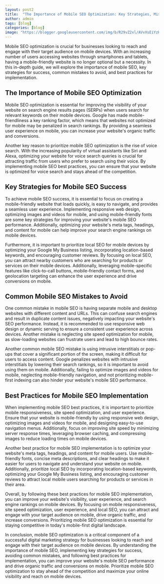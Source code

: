 ```yaml
---
layout: post2
title:  "The Importance of Mobile SEO Optimization: Key Strategies, Mistakes to Avoid, and Best Practices"
author: admin
tags: [blog]
categories: [blog]
image: "https://blogger.googleusercontent.com/img/b/R29vZ2xl/AVvXsEiYzHLhCbxqOmHvk0NkdgAWsHfhD-8D2BYAwzewYEC0KCfuAHCk3VQuK2k8WftdEKqYMByiRz_mCya8kQB_uiIozEWWx8pn7qkPnPEPGI9z0KzDsDqY09wuDB55mO4Oz8mMHAO6-CdSPvKVuU1h8QX_0MNgF3vevRL2R8Z-ZyrfYxPQ2nVv83f2-58B355x/s1600/20240421_085303.png"
---
```




<p>Mobile SEO optimization is crucial for businesses looking to reach and engage with their target audience on mobile devices. With an increasing number of users accessing websites through smartphones and tablets, having a mobile-friendly website is no longer optional but a necessity. In this in-depth guide, we will explore the importance of mobile SEO, key strategies for success, common mistakes to avoid, and best practices for implementation.</p>
<h2>The Importance of Mobile SEO Optimization</h2>
<p>Mobile SEO optimization is essential for improving the visibility of your website on search engine results pages (SERPs) when users search for relevant keywords on their mobile devices. Google has made mobile-friendliness a key ranking factor, which means that websites not optimized for mobile may be penalized in search rankings. By providing a seamless user experience on mobile, you can increase your website's organic traffic and conversions.</p>
<p>Another key reason to prioritize mobile SEO optimization is the rise of voice search. With the increasing popularity of virtual assistants like Siri and Alexa, optimizing your website for voice search queries is crucial for attracting traffic from users who prefer to search using their voice. By implementing mobile SEO best practices, you can ensure that your website is optimized for voice search and stays ahead of the competition.</p>
<h2>Key Strategies for Mobile SEO Success</h2>
<p>To achieve mobile SEO success, it is essential to focus on creating a mobile-friendly website that loads quickly, is easy to navigate, and provides a seamless user experience. Implementing responsive web design, optimizing images and videos for mobile, and using mobile-friendly fonts are some key strategies for improving your website's mobile SEO performance. Additionally, optimizing your website's meta tags, headings, and content for mobile can help improve your search engine rankings on mobile devices.</p>
<p>Furthermore, it is important to prioritize local SEO for mobile devices by optimizing your Google My Business listing, incorporating location-based keywords, and encouraging customer reviews. By focusing on local SEO, you can attract nearby customers who are searching for products or services on their mobile devices. Additionally, leveraging mobile-specific features like click-to-call buttons, mobile-friendly contact forms, and geolocation targeting can enhance the user experience and drive conversions on mobile.</p>
<h2>Common Mobile SEO Mistakes to Avoid</h2>
<p>One common mistake in mobile SEO is having separate mobile and desktop websites with different content and URLs. This can confuse search engines and result in duplicate content issues, negatively impacting your website's SEO performance. Instead, it is recommended to use responsive web design or dynamic serving to ensure a consistent user experience across devices. Another mistake is neglecting site speed optimization for mobile, as slow-loading websites can frustrate users and lead to high bounce rates.</p>
<p>Another common mobile SEO mistake is using intrusive interstitials or pop-ups that cover a significant portion of the screen, making it difficult for users to access content. Google penalizes websites with intrusive interstitials by lowering their search rankings, so it is important to avoid using them on mobile. Additionally, failing to optimize images and videos for mobile, neglecting mobile-friendly navigation, and not prioritizing mobile-first indexing can also hinder your website's mobile SEO performance.</p>
<h2>Best Practices for Mobile SEO Implementation</h2>
<p>When implementing mobile SEO best practices, it is important to prioritize mobile responsiveness, site speed optimization, and user experience. Ensure that your website is mobile-friendly by using responsive web design, optimizing images and videos for mobile, and designing easy-to-use navigation menus. Additionally, focus on improving site speed by minimizing server response times, leveraging browser caching, and compressing images to reduce loading times on mobile devices.</p>
<p>Another best practice for mobile SEO implementation is to optimize your website's meta tags, headings, and content for mobile users. Use mobile-friendly fonts, concise meta descriptions, and clear headings to make it easier for users to navigate and understand your website on mobile. Additionally, prioritize local SEO by incorporating location-based keywords, optimizing your Google My Business listing, and encouraging customer reviews to attract local mobile users searching for products or services in their area.</p>
<p>Overall, by following these best practices for mobile SEO implementation, you can improve your website's visibility, user experience, and search engine rankings on mobile devices. By focusing on mobile responsiveness, site speed optimization, user experience, and local SEO, you can attract and engage with your target audience on mobile, drive organic traffic, and increase conversions. Prioritizing mobile SEO optimization is essential for staying competitive in today's mobile-first digital landscape.</p>
<p>In conclusion, mobile SEO optimization is a critical component of a successful digital marketing strategy for businesses looking to reach and engage with their target audience on mobile devices. By understanding the importance of mobile SEO, implementing key strategies for success, avoiding common mistakes, and following best practices for implementation, you can improve your website's mobile SEO performance and drive organic traffic and conversions on mobile. Prioritize mobile SEO optimization to stay ahead of the competition and maximize your online visibility and reach on mobile devices.</p>

